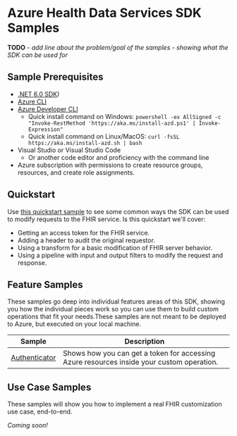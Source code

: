 # Azure Health Data Services SDK Samples

**TODO** - *add line about the problem/goal of the samples - showing what the SDK can be used for*

## Sample Prerequisites

- [.NET 6.0 SDK](https://dotnet.microsoft.com/download))
- [Azure CLI](https://docs.microsoft.com/cli/azure/install-azure-cli)
- [Azure Developer CLI](https://docs.microsoft.com/azure/developer/azure-developer-cli/get-started?tabs=bare-metal%2Cwindows&pivots=programming-language-csharp#prerequisites)
  - Quick install command on Windows: `powershell -ex AllSigned -c "Invoke-RestMethod 'https://aka.ms/install-azd.ps1' | Invoke-Expression"`
  - Quick install command on Linux/MacOS: `curl -fsSL https://aka.ms/install-azd.sh | bash`
- Visual Studio or Visual Studio Code
  - Or another code editor and proficiency with the command line
- Azure subscription with permissions to create resource groups, resources, and create role assignments.

## Quickstart

Use [this quickstart sample](./Quickstart/) to see some common ways the SDK can be used to modify requests to the FHIR service. Is this quickstart we'll cover:

- Getting an access token for the FHIR service.
- Adding a header to audit the original requestor.
- Using a transform for a basic modification of FHIR server behavior.
- Using a pipeline with input and output filters to modify the request and response.

## Feature Samples

These samples go deep into individual features areas of this SDK, showing you how the individual pieces work so you can use them to build custom operations that fit your needs.These samples are not meant to be deployed to Azure, but executed on your local machine.

| Sample | Description |
| --- | --- |
| [Authenticator](./Authenticator/) | Shows how you can get a token for accessing Azure resources inside your custom operation. |

## Use Case Samples

These samples will show you how to implement a real FHIR customization use case, end-to-end.

*Coming soon!*
